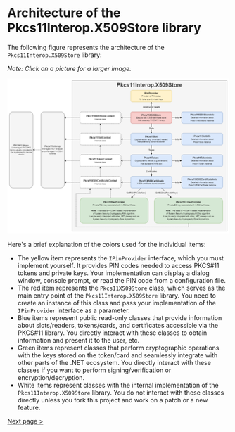 # Architecture of the Pkcs11Interop.X509Store library

The following figure represents the architecture of the `Pkcs11Interop.X509Store` library:

*Note: Click on a picture for a larger image.*

![Pkcs11Interop.X509Store architecture](images/Pkcs11Interop.X509Store.png?raw=true)

Here's a brief  explanation of the colors used for the individual items:
* The yellow item represents the `IPinProvider` interface, which you must implement yourself. It provides PIN codes needed to access PKCS#11 tokens and private keys. Your implementation can display a dialog window, console prompt, or read the PIN code from a configuration file.
* The red item represents the `Pkcs11X509Store` class, which serves as the main entry point of the `Pkcs11Interop.X509Store` library. You need to create an instance of this class and pass your implementation of the `IPinProvider` interface as a parameter.
* Blue items represent public read-only classes that provide information about slots/readers, tokens/cards, and certificates accessible via the PKCS#11 library. You directly interact with these classes to obtain information and present it to the user, etc.
* Green items represent classes that perform cryptographic operations with the keys stored on the token/card and seamlessly integrate with other parts of the .NET ecosystem. You directly interact with these classes if you want to perform signing/verification or encryption/decryption.
* White items represent classes with the internal implementation of the `Pkcs11Interop.X509Store` library. You do not interact with these classes directly unless you fork this project and work on a patch or a new feature.

[Next page >](03_GETTING_STARTED.md)